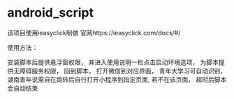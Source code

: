 # android_script
该项目使用ieasyclick制做
官网https://ieasyclick.com/docs/#/

使用方法：

安装脚本后提供悬浮窗权限，
并进入使用说明一栏点击启动环境选项，
为脚本提供无障碍服务权限，
回到脚本，
打开微信到对应界面，
青年大学习可自动识别，
湖南青年说需自在跳转后自行打开小程序到指定页面,
若不在该页面，
超时后脚本会自动结束



